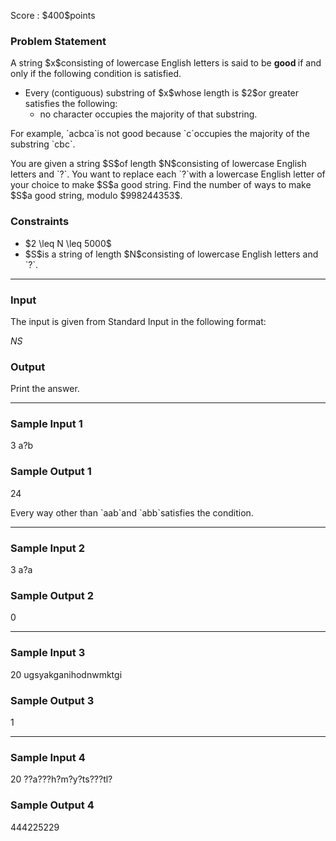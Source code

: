 
<div>

<span>

<span>

<p>
Score : $400$points
</p>

<div>

<section>

### **Problem Statement**

<p>
A string $x$consisting of lowercase English letters is said to be 
<strong>
good
</strong>
if and only if the following condition is satisfied.
</p>

<ul>

<li>
Every (contiguous) substring of $x$whose length is $2$or greater satisfies the following:
<ul>

<li>
no character occupies the majority of that substring.
</li>

</ul>

</li>

</ul>

<p>
For example, `acbca`is not good because `c`occupies the majority of the substring `cbc`.
</p>

<p>
You are given a string $S$of length $N$consisting of lowercase English letters and `?`.
You want to replace each `?`with a lowercase English letter of your choice to make $S$a good string.
Find the number of ways to make $S$a good string, modulo $998244353$.
</p>

</section>

</div>

<div>

<section>

### **Constraints**

<ul>

<li>
$2 \leq N \leq 5000$
</li>

<li>
$S$is a string of length $N$consisting of lowercase English letters and `?`.
</li>

</ul>

</section>

</div>

---

<div>

<div>

<section>

### **Input**

<p>
The input is given from Standard Input in the following format:
</p>

<div>

$N$$S$
</div>

</section>

</div>

<div>

<section>

### **Output**

<p>
Print the answer.
</p>

</section>

</div>

</div>

---

<div>

<section>

### **Sample Input 1**

<div>

3
a?b

</div>

</section>

</div>

<div>

<section>

### **Sample Output 1**

<div>

24

</div>

<p>
Every way other than `aab`and `abb`satisfies the condition.
</p>

</section>

</div>

---

<div>

<section>

### **Sample Input 2**

<div>

3
a?a

</div>

</section>

</div>

<div>

<section>

### **Sample Output 2**

<div>

0

</div>

</section>

</div>

---

<div>

<section>

### **Sample Input 3**

<div>

20
ugsyakganihodnwmktgi

</div>

</section>

</div>

<div>

<section>

### **Sample Output 3**

<div>

1

</div>

</section>

</div>

---

<div>

<section>

### **Sample Input 4**

<div>

20
??a???h?m?y?ts???tl?

</div>

</section>

</div>

<div>

<section>

### **Sample Output 4**

<div>

444225229

</div>

</section>

</div>

</span>

</span>

</div>
